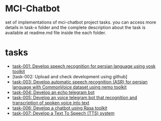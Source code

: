 # MCI-Chatbot
set of implementations of mci-chatbot project tasks. you can access more details in task-x folder and the complete description about the task is available at readme.md file inside the each folder.
# tasks
* [task-001: Develop speech recognition for persian language using vosk toolkit](https://github.com/YasinEnigma/mci-chatbot/tree/main/task-001)
* [task-002: Upload and check development using github]
* [task-003: Develop automatic speech recognition (ASR) for persian language with CommonVoice dataset using nemo toolkit](https://github.com/YasinEnigma/mci-chatbot/tree/main/task-003)
* [task-004: Develop an echo telegram bot](https://github.com/YasinEnigma/mci-chatbot/tree/main/task-004)
* [task-005: Develop an voice telegram bot that recognition and transcription of spoken voice into text](https://github.com/YasinEnigma/mci-chatbot/tree/main/task-005)
* [task-006: Develop a chatbot using Rasa toolkit](https://github.com/YasinEnigma/mci-chatbot/tree/main/task-006)
* [task-007: Develop a Text To Speech (TTS) system](https://github.com/YasinEnigma/mci-chatbot/tree/main/task-007)
